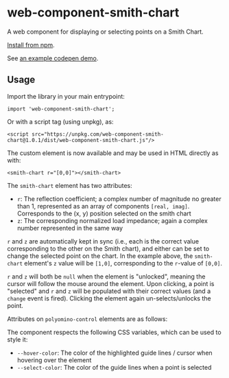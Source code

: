web-component-smith-chart
=======================

A web component for displaying or selecting points on a Smith Chart.

[Install from npm](https://www.npmjs.com/package/web-component-smith-chart).

See [an example codepen demo](https://codepen.io/cemulate/pen/RzRjaQ).

## Usage

Import the library in your main entrypoint:

```
import 'web-component-smith-chart';
```

Or with a script tag (using unpkg), as:
```
<script src="https://unpkg.com/web-component-smith-chart@1.0.1/dist/web-component-smith-chart.js"/>
```

The custom element is now available and may be used in HTML directly as with:
```
<smith-chart r="[0,0]"></smith-chart>
```

The `smith-chart` element has two attributes:
* `r`: The reflection coefficient; a complex number of magnitude no greater than 1, represented as an array of components `[real, imag]`.
Corresponds to the (x, y) position selected on the smith chart
* `z`: The corresponding normalized load impedance; again a complex number represented in the same way

`r` and `z` are automatically kept in sync (i.e., each is the correct value corresponding to the other on the Smith chart), and either can be set to change the selected point on the chart.
In the example above, the `smith-chart` element's `z` value will be `[1,0]`, corresponding to the `r`-value of `[0,0]`.

`r` and `z` will both be `null` when the element is "unlocked", meaning the cursor will follow the mouse around the element.
Upon clicking, a point is "selected" and `r` and `z` will be populated with their correct values (and a `change` event is fired).
Clicking the element again un-selects/unlocks the point.

Attributes on `polyomino-control` elements are as follows:

The component respects the following CSS variables, which can be used to style it:

* `--hover-color`: The color of the highlighted guide lines / cursor when hovering over the element
* `--select-color`: The color of the guide lines when a point is selected
